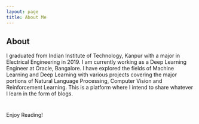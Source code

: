 ```yaml
---
layout: page
title: About Me
---
```

## About
I graduated from Indian Institute of Technology, Kanpur with a major in Electrical Engineering in 2019. I am currently working as a Deep Learning Engineer at Oracle, Bangalore. I have explored the fields of Machine Learning and Deep Learning with various projects covering the major portions of Natural Language Processing, Computer Vision and Reinforcement Learning. This is a platform where I intend to share whatever I learn in the form of blogs.

#
Enjoy Reading!


